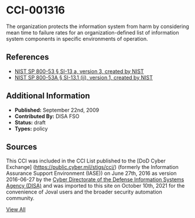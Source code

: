 # CCI-001316

The organization protects the information system from harm by considering mean time to failure rates for an organization-defined list of information system components in specific environments of operation.

## References ##

* [NIST SP 800-53 § SI-13 a, version 3, created by NIST](http://csrc.nist.gov/publications/PubsSPs.html)
* [NIST SP 800-53A § SI-13.1 (ii), version 1, created by NIST](http://csrc.nist.gov/publications/PubsSPs.html)


## Additional Information ##

* **Published:** September 22nd, 2009
* **Contributed By:** DISA FSO
* **Status:** draft
* **Types:** policy

## Sources ##

This CCI was included in the CCI List published to the [DoD Cyber Exchange]
(https://public.cyber.mil/stigs/cci/) (formerly the Information Assurance Support Environment
(IASE)) on June 27th, 2016 as version 2016-06-27 by the [Cyber Directorate of the Defense 
Information Systems Agency (DISA)](https://public.cyber.mil/about-cyber/) and was imported to 
this site on October 10th, 2021 for the convenience of Joval users and the broader security automation community.

[View All](../README.md)
